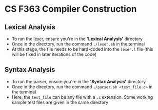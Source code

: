 # CS F363 Compiler Construction

## Lexical Analysis
- To run the lexer, ensure you're in the **'Lexical Analysis'** directory
- Once in the directory, run the command `./lexer.sh` in the terminal
- At this stage, the file needs to be hard-coded into the ```lexer.l``` file (this will be fixed in later iterations of the code)

## Syntax Analysis
- To run the parser, ensure you're in the **'Syntax Analysis'** directory
- Once in the directory, run the command `./parser.sh <test_file.c>` in the terminal
- Here, the `test_file` can be any file with a `.c` extension. Some working sample test files are given in the same directory
